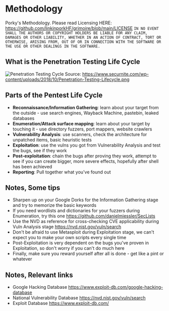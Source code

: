 # Methodology
Porky's Methodology. Please read Licensing HERE: https://github.com/linkinporkHF/grimoire/blob/main/LICENSE
`IN NO EVENT SHALL THE AUTHORS OR COPYRIGHT HOLDERS BE LIABLE FOR ANY CLAIM, DAMAGES OR OTHER LIABILITY, WHETHER IN AN ACTION OF CONTRACT, TORT OR OTHERWISE, ARISING FROM, OUT OF OR IN CONNECTION WITH THE SOFTWARE OR THE USE OR OTHER DEALINGS IN THE SOFTWARE.`

## What is the Penetration Testing Life Cycle
![Penetration Testing Cycle](https://www.securnite.com/wp-content/uploads/2018/10/Penetration-Testing-Lifecycle.png)
Source: https://www.securnite.com/wp-content/uploads/2018/10/Penetration-Testing-Lifecycle.png

## Parts of the Pentest Life Cycle
- **Reconnaissance/Information Gathering**: learn about your target from the outside - use search engines, Wayback Machine, pastebin, leaked databases
- **Enumeration/Attack surface mapping**: learn about your target by touching it - use directory fuzzers, port mappers, website crawlers
- **Vulnerability Analysis**: use scanners, check the architecture for unpatched items, basic heuristic tests
- **Exploitation**: use the vulns you got from Vulnerability Analysis and test the bugs, see if they work
- **Post-exploitation**: chain the bugs after proving they work, attempt to see if you can create bigger, more severe effects, hopefully after shell has been achieved
- **Reporting**: Pull together what you've found out

## Notes, Some tips

- Sharpen up on your Google Dorks for the Information Gathering stage and try to memorize the basic keywords
- If you need wordlists and dictionaries for your fuzzers during Enumeration, try this one https://github.com/danielmiessler/SecLists
- Use the NVD as reference for cross-checking CVE applicability during Vuln Analysis stage https://nvd.nist.gov/vuln/search
- Don't be afraid to use Metasploit during Exploitation stage, we can't expect you to make your own scripts every single time
- Post-Exploitation is very dependent on the bugs you've proven in Exploitation, so don't worry if you can't do much here
- Finally, make sure you reward yourself after all is done - get like a pint or whatever

## Notes, Relevant links

- Google Hacking Database https://www.exploit-db.com/google-hacking-database
- National Vulnerability Database https://nvd.nist.gov/vuln/search
- Exploit Database https://www.exploit-db.com/